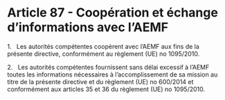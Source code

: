 # Article 87 - Coopération et échange d’informations avec l’AEMF


1.   Les autorités compétentes coopèrent avec l’AEMF aux fins de la présente directive, conformément au règlement (UE) no 1095/2010.

2.   Les autorités compétentes fournissent sans délai excessif à l’AEMF toutes les informations nécessaires à l’accomplissement de sa mission au titre de la présente directive et du règlement (UE) no 600/2014 et conformément aux articles 35 et 36 du règlement (UE) no 1095/2010.
